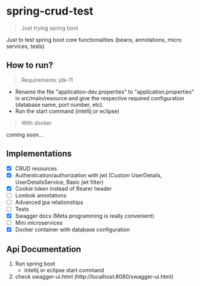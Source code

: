 # spring-crud-test
> Just trying spring boot

Just to test spring boot core functionalities (beans, annotations, micro services, tests)

## How to run?

> Requirements: jdk-11

* Rename the file "application-dev.properties" to "application.properties" in src/main/resource and give the respective required configuration (database name, port number, etc). 
* Run the start command (intellij or eclipse)

> With docker

coming soon...

## Implementations

- [x] CRUD resources
- [x] Authentication/authorization with jwt (Custom UserDetails, UserDetailsService, Basic jwt filter)
- [x] Cookie token instead of Bearer header
- [ ] Lombok annotations
- [ ] Advanced jpa relationships
- [ ] Tests
- [x] Swagger docs (Meta programming is really convenient)
- [ ] Mini microservices
- [x] Docker container with database configuration

## Api Documentation
1. Run spring boot
    * intellij or eclipse start command
2. check swagger-ui.html (http://localhost:8080/swagger-ui.html)
